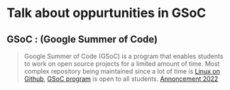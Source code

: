 # Talk about oppurtunities in GSoC

## GSoC : (Google Summer of Code)

> Google Summer of Code (GSoC) is a program that enables students to work on open source projects for a limited amount of time.
> Most complex repository being maintained since a lot of time is [Linux on Github](https://github.com/torvalds/linux), [GSoC program](https://summerofcode.withgoogle.com/) is open to all students. [Annoncement 2022](https://opensource.googleblog.com/2021/11/expanding-google-summer-of-code-in-2022.html)
